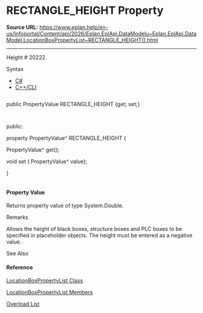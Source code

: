 # RECTANGLE_HEIGHT Property

**Source URL:** https://www.eplan.help/en-us/Infoportal/Content/api/2026/Eplan.EplApi.DataModelu~Eplan.EplApi.DataModel.LocationBoxPropertyList~RECTANGLE_HEIGHT().html

---

Height # 20222.

Syntax

- [C#](#i-syntax-CS)
- [C++/CLI](#i-syntax-CPP2005)

```
```
public PropertyValue RECTANGLE_HEIGHT {get; set;}
```
```

```
```
public:
property PropertyValue^ RECTANGLE_HEIGHT {
   PropertyValue^ get();
   void set (    PropertyValue^ value);
}
```
```

#### Property Value

Returns property value of type System.Double.

Remarks

Allows the height of black boxes, structure boxes and PLC boxes to be specified in placeholder objects. The height must be entered as a negative value.



See Also

#### Reference

[LocationBoxPropertyList Class](Eplan.EplApi.DataModelu~Eplan.EplApi.DataModel.LocationBoxPropertyList.html)
  
[LocationBoxPropertyList Members](Eplan.EplApi.DataModelu~Eplan.EplApi.DataModel.LocationBoxPropertyList_members.html)
  
[Overload List](Eplan.EplApi.DataModelu~Eplan.EplApi.DataModel.LocationBoxPropertyList~RECTANGLE_HEIGHT.html)